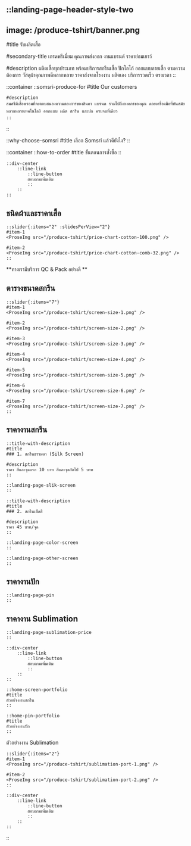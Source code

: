 ::landing-page-header-style-two
---
image: /produce-tshirt/banner.png
---
#title
รับผลิตเสื้อ

#secondary-title
เกรดพรีเมี่ยม คุณภาพส่งออก งานแบรนด์ ราคาย่อมเยาว์

#description
ผลิตเสื้อทุกประเภท พร้อมบริการสกรีนเสื้อ ปักโลโก้ ออกแบบลายเสื้อ ตามความต้องการ วัสดุผ้าคุณภาพดีหลากหลาย ราคาส่งจากโรงงาน ผลิตเอง บริการรวดเร็ว ตรงเวลา
::

::container
    ::somsri-produce-for
    #title
    Our customers

    #description
    สมศรีมีเสื้อพรอมที่จะตอบสนองความตองการของสินคา แบรนด รวมไปถึงองคกรของคุณ ดวยเครื่องมือที่ทันสมัยหลากหลายเทคโนโลยี ออกแบบ ผลิต สกรีน และปก ครบจบที่เดียว
    ::
::

::why-choose-somsri
#title
เลือก Somsri แล้วดียังไง?
::

::container
    ::how-to-order
    #title
    ขั้นตอนการสั่งซื้อ
    ::

    ::div-center
        ::line-link
            ::line-button
            สอบถามเพิ่มเติม
            ::
        ::
    ::
    
## ชนิดผ้าและราคาเสื้อ

    ::slider{:items="2" :slidesPerView="2"}
    #item-1
    <ProseImg src="/produce-tshirt/price-chart-cotton-100.png" />

    #item-2
    <ProseImg src="/produce-tshirt/price-chart-cotton-comb-32.png" />
    ::

<ProseP class="!text-primary text-center text-xl">**ทางเรามีบริการ QC & Pack อย่างดี **</ProseP>

## ตารางขนาดสกรีน

    ::slider{:items="7"}
    #item-1
    <ProseImg src="/produce-tshirt/screen-size-1.png" />

    #item-2
    <ProseImg src="/produce-tshirt/screen-size-2.png" />

    #item-3
    <ProseImg src="/produce-tshirt/screen-size-3.png" />

    #item-4
    <ProseImg src="/produce-tshirt/screen-size-4.png" />
    
    #item-5
    <ProseImg src="/produce-tshirt/screen-size-5.png" />

    #item-6
    <ProseImg src="/produce-tshirt/screen-size-6.png" />

    #item-7
    <ProseImg src="/produce-tshirt/screen-size-7.png" />
    ::

## ราคางานสกรีน

    ::title-with-description
    #title
    ### 1. สกรีนธรรมดา (Silk Screen)

    #description
    ราคา สีและจุดแรก 10 บาท สีและจุดถัดไป 5 บาท
    ::

    ::landing-page-slik-screen
    ::

    ::title-with-description
    #title
    ### 2. สกรีนเม็ดสี

    #description
    ราคา 45 บาท/จุด
    ::

    ::landing-page-color-screen
    ::

    ::landing-page-other-screen
    ::

## ราคางานปัก
    
    ::landing-page-pin
    ::

## ราคางาน Sublimation
    
    ::landing-page-sublimation-price
    ::

    ::div-center
        ::line-link
            ::line-button
            สอบถามเพิ่มเติม
            ::
        ::
    ::

    ::home-screen-portfolio
    #title
    ตัวอย่างงานสกรีน
    ::

    ::home-pin-portfolio
    #title
    ตัวอย่างงานปัก
    ::

<ProseH2 class="text-[2.5rem] md:text-[4rem]">ตัวอย่างงาน Sublimation</ProseH2>

    ::slider{:items="2"}
    #item-1
    <ProseImg src="/produce-tshirt/sublimation-port-1.png" />

    #item-2
    <ProseImg src="/produce-tshirt/sublimation-port-2.png" />
    ::

    ::div-center
        ::line-link
            ::line-button
            สอบถามเพิ่มเติม
            ::
        ::
    ::
::